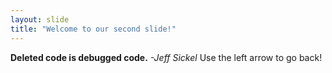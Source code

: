 ```yaml
---
layout: slide
title: "Welcome to our second slide!"
---
```

**Deleted code is debugged code.**
_-Jeff Sickel_
Use the left arrow to go back!
